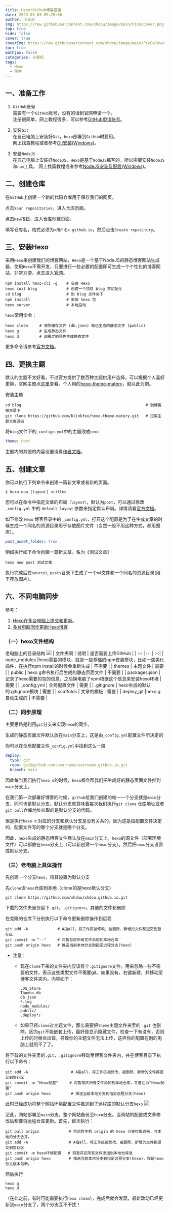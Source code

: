 ```yaml
---
title: Hexo+Github博客搭建
date: 2023-03-03 09:25:00
author: 小派派
img: https://raw.githubusercontent.com/xhdou/image/main/PicGoCover.png
top: true
hide: false
cover: true
coverImg: https://raw.githubusercontent.com/xhdou/image/main/PicGoCover.png
toc: true
mathjax: false
categories: 计算机
tags:
  - Hexo
  - 博客
---
```

## 一、准备工作
1. `GitHub`账号  
需要有一个`GitHub`账号，没有的话到官网申请一个。  
注册很简单，网上教程很多，可以参考[GitHub申请账号](https://blog.csdn.net/yaorongke/article/details/119086305)。

2. 安装`Git`  
在自己电脑上安装好`Git`，`hexo`部署到`GitHub`时要用。  
网上找篇教程或者参考[Git安装(Windows)](https://blog.csdn.net/yaorongke/article/details/119085413)。

3. 安装`NodeJS`   
在自己电脑上安装好`NodeJS`，`Hexo`是基于`NodeJS`编写的，所以需要安装`NodeJS`和`npm`工具。
网上找篇教程或者参考[NodeJS安装及配置(Windows)](https://blog.csdn.net/yaorongke/article/details/119084295)。

## 二、创建仓库
在`GitHub`上创建一个新的代码仓库用于保存我们的网页。

点击`Your repositories`，进入仓库页面。

点击```New```按钮，进入仓库创建页面。

填写仓库名，格式必须为`<用户名>.github.io`，然后点击`Create repository`。


 
## 三、安装Hexo
采用`Hexo`来创建我们的博客网站，`Hexo`是一个基于NodeJS的静态博客网站生成器，使用`Hexo`不需开发，只要进行一些必要的配置即可生成一个个性化的博客网站，非常方便。点击进入[官网](https://hexo.io/zh-cn/)。

```base
npm install hexo-cli -g    # 安装 Hexo 
hexo init blog             # 创建一个项目 blog 并初始化
cd blog                    # 到 blog 文件夹下
npm install                # 安装 hexo 包
hexo server                # 本地启动
``` 
<code>hexo</code>常用命令：
```base
hexo clean     # 清除缓存文件 (db.json) 和已生成的静态文件 (public)
hexo g         # 生成静态文件
hexo d         # 部署之前预先生成静态文件
```
更多命令请参考[官方文档](https://hexo.io/zh-cn/docs/commands.html)。


## 四、更换主题

默认的主题不太好看，不过官方提供了数百种主题供用户选择，可以根据个人喜好更换，官网主题点[这里](https://hexo.io/themes/)查看。个人用的[hexo-theme-matery](https://github.com/blinkfox/hexo-theme-matery/blob/develop/README_CN.md)，就以此为例。

安装主题
```base
cd blog                                                       # 到博客根目录下
git clone https://github.com/blinkfox/hexo-theme-matery.git   # 拉取主题仓库源码
```
将```blog```文件下的```_confige.yml```中的主题改成```next```
```yml  
theme: next
```
主题内的其他的内容设置请看[作者文档](http://blinkfox.com/2018/09/28/qian-duan/hexo-bo-ke-zhu-ti-zhi-hexo-theme-matery-de-jie-shao/)。

## 五、创建文章
你可以执行下列命令来创建一篇新文章或者新的页面。
```base
$ hexo new [layout] <title>
```
您可以在命令中指定文章的布局```（layout）```，默认为```post```，可以通过修改 ```_config.yml``` 中的 ```default_layout``` 参数来指定默认布局。详情请看[官方文档](https://hexo.io/zh-cn/docs/writing)。  

如下修改 ```Hexo``` 博客目录中的 ```_config.yml```，打开这个配置是为了在生成文章的时候生成一个同名的资源目录用于存放图片文件（当然一般不用这种方式，都用图床）。
```yml
post_asset_folder: true
```


例如执行如下命令创建一篇新文章，名为《测试文章》
```base
hexo new post 测试文章
```
执行完成后在```source\_posts```目录下生成了一个```md```文件和一个同名的资源目录(用于存放图片)。


## 六、不同电脑同步
参考：
1. [Hexo在多台电脑上提交和更新](https://blog.csdn.net/K1052176873/article/details/122879462)。  
2. [多台电脑同步更新Hexo博客](https://blog.csdn.net/qq_30105599/article/details/118302086)
### （一）hexo文件结构
老电脑上的目录结构
![](https://raw.githubusercontent.com/xhdou/image/main/PicGo4ce330d23cd43a89aa8d8865fad67017.png)
| 文件夹啊          | 说明 | 是否需要上传GitHub | 
|    :-:  | :-:    | :-:|
|   node_modules   |hexo需要的模块，就是一些基础的npm安装模块，比如一些美化插件，在执行npm install的时候会重新生成                                                                           |  不需要 | 
|   themes         |  主题文件                                                         | 需要  |
|   public         |   hexo g命令执行后生成的静态页面文件                                | 不需要 |
|   packages.json  | 记录了hexo需要的包的信息，之后换电脑了npm根据这个信息来安装hexo环境   |  需要  |
|   _config.yml    | 全局配置文件                                                      |  需要  |
|  .gitignore      |  hexo生成的默认的.gitignore模块                                   |   需要  |
|  scaffolds       |  文章的模板                                                       | 需要   |
|  deploy_git      |hexo g自动生成的                                                   | 不需要 |
### （二）同步原理

主要思路是利用```git```分支来实现```hexo```的同步。

生成的静态页面文件默认放在```main```分支上，这是由```_config.yml```配置文件所决定的

你可以在全局配置文件```_config.yml```中找到这么一段
```yml
deploy:
  type: git
  repo: git@github.com:username/username.github.io.git
  branch: main
  ```
 
因此每当我们执行```hexo d```的时候，```hexo```都会帮我们把生成好的静态页面文件推到```main```分支上。

在我们第一次部署好博客的时候，```github```给我们创建的唯一一个分支就是```main```分支，同时也是默认分支。默认分支就意味着每次我们执行```git clone``` 仓库地址或者```git pull```仓库地址拉取的是默认分支的代码。

但是执行```hexo d``` 对应的分支和默认分支是没有关系的，因为这是由配置文件决定的，配置文件写的哪个分支就是哪个分支。

因此，```hexo```生成的静态博客文件默认放在```main```分支上。```hexo```的源文件（部署环境文件）可以都放在```hexo```分支上（可以新创建一个```hexo```分支）。然后把```hexo```分支设置成默认分支。

### （三）老电脑上具体操作
先创建一个分支```hexo```，将其设置为默认分支

先```clone```该```hexo```仓库到本地（clone的是hexo默认分支）   
```base
git clone https://github.com/xhdou/xhdou.github.io.git
```

下载的文件夹里仅留下```.git```，```.gitignore```，其他的文件都删除

在克隆的仓库下分别执行以下命令更新删除操作到远程
```base
git add -A             # A指all，将工作区被修改、被删除、新增的文件都提交到暂存区
git commit -m "--"     # 将暂存区所有文件添加到本地仓库
git push origin hexo   # 推送当前本地分支到指定远程分支(hexo)
```

- 注意：
    - 现在```clone```下来的文件夹内应该有个```.gitignore```文件，用来忽略一些不需要的文件，表示这些类型文件不需要git。如果没有，右键新建，并移动至博客文件夹内，内容如下：
        ```
        .DS_Store
        Thumbs.db
        db.json
        *.log
        node_modules/
        public/
        .deploy*/
        ```

    - 如果已经```clone```过主题文件，那么需要把```theme```主题文件夹里的 ```.git``` 也删除。因为```git```不能嵌套上传，最好是显示隐藏文件，检查一下有没有，否则上传的时候会出错，导致你的主题文件无法上传，这样你的配置在别的电脑上就用不了了。

将下载的文件夹里的```.git```，```.gitignore```移动至博客文件夹内，并在博客目录下执行以下命令：  
```base
git add -A                   # A指all，将工作区被修改、被删除、新增的文件都提交到暂存区
git commit -m "Hexo配置"     # 将暂存区所有文件添加到本地仓库，并备注为“Hexo配置”
git push origin hexo         # 推送当前本地分支到指定远程分支(hexo)
```

此时已经成功将整个网站环境配置文件推送到了远程库的默认分支```hexo``` 
![](https://raw.githubusercontent.com/xhdou/image/main/PicGo20230306132325.png) 

至此，网站部署至```main```分支，整个网站备份至```hexo```分支。当网站的配置或文章修改后都要将远程仓库更新。首先，依次执行：  
```base
git pull origin             # 将远程主机 origin 的 hexo 分支拉取过来，与本地的分支合并。
git add -A                  # A指all，将工作区被修改、被删除、新增的文件都提交到暂存区
git commit -m hexo环境配置   # 将暂存区所有文件添加到本地仓库息        
git push origin hexo        # 推送当前本地分支到指定远程分支(hexo)，保证hexo分支版本最新。
```
然后执行  
```base
hexo g
hexo d
```
（在此之前，有时可能需要执行```hexo clean```），完成后就会发现，最新改动已经更新到```main```分支了，两个分支互不干扰！